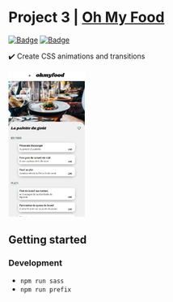 # Project 3 | [Oh My Food](https://claire-lavigne.github.io/ClaireLavigne_3_20102020/)

[![Badge](https://img.shields.io/badge/Language-HTML-blue)](https://img.shields.io)
[![Badge](https://img.shields.io/badge/Language-SCSS-blue)](https://img.shields.io)  

:heavy_check_mark: Create CSS animations and transitions

<img src="https://github.com/Claire-Lavigne/repo-images/blob/main/OhMyFood.JPG" width="30%">

## Getting started

### Development
- `npm run sass`
- `npm run prefix`
